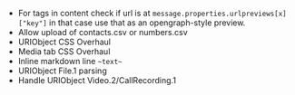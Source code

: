 - For <a> tags in content check if url is at `message.properties.urlpreviews[x]["key"]` in that case use that as an opengraph-style preview.
- Allow upload of contacts.csv or numbers.csv
- URIObject CSS Overhaul
- Media tab CSS Overhaul
- Inline markdown line `~text~`
- URIObject File.1 parsing
- Handle URIObject Video.2/CallRecording.1